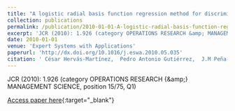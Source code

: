 ```yaml
---
title: "A logistic radial basis function regression method for discrimination of cover crops in olive orchards"
collection: publications
permalink: /publication/2010-01-01-A-logistic-radial-basis-function-regression-method-for-discrimination-of-cover-crops-in-olive-orchards
excerpt: 'JCR (2010): 1.926 (category OPERATIONS RESEARCH &amp; MANAGEMENT SCIENCE, position 15/75, Q1)'
date: 2010-01-01
venue: 'Expert Systems with Applications'
paperurl: 'http://dx.doi.org/10.1016/j.eswa.2010.05.035'
citation: ' César Hervás-Martínez,  Pedro Antonio Gutiérrez,  J.M Peña-Barragán,  M. Jurado-Expósito,  F. López-Granados, &quot;A logistic radial basis function regression method for discrimination of cover crops in olive orchards.&quot; Expert Systems with Applications, 2010.'
---
```

JCR (2010): 1.926 (category OPERATIONS RESEARCH {\&amp;} MANAGEMENT SCIENCE, position 15/75, Q1)

[Access paper here](http://dx.doi.org/10.1016/j.eswa.2010.05.035){:target="_blank"}
